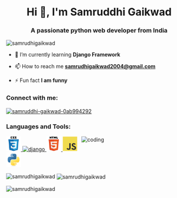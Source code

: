 <h1 align="center">Hi 👋, I'm Samruddhi Gaikwad</h1>
<h3 align="center">A passionate python web developer from India</h3>

<p align="left"> <img src="https://komarev.com/ghpvc/?username=samrudhigaikwad&label=Profile%20views&color=0e75b6&style=flat" alt="samrudhigaikwad" /> </p>

- 🌱 I’m currently learning **Django Framework**

- 📫 How to reach me **samrudhigaikwad2004@gmail.com**

- ⚡ Fun fact **I am funny**

<h3 align="left">Connect with me:</h3>
<p align="left">
<a href="https://linkedin.com/in/samruddhi-gaikwad-0ab994292" target="blank"><img align="center" src="https://raw.githubusercontent.com/rahuldkjain/github-profile-readme-generator/master/src/images/icons/Social/linked-in-alt.svg" alt="samruddhi-gaikwad-0ab994292" height="30" width="40" /></a>
</p>

<h3 align="left">Languages and Tools:</h3>
<img align="right" alt="coding" width="300" src="https://img.freepik.com/premium-vector/vector-illustration-girl-with-glasses-working-laptop-computer_1142-113427.jpg?w=740">
<p align="left"> <a href="https://www.w3schools.com/css/" target="_blank" rel="noreferrer"> <img src="https://raw.githubusercontent.com/devicons/devicon/master/icons/css3/css3-original-wordmark.svg" alt="css3" width="40" height="40"/> </a> <a href="https://www.djangoproject.com/" target="_blank" rel="noreferrer"> <img src="https://cdn.worldvectorlogo.com/logos/django.svg" alt="django" width="40" height="40"/> </a> <a href="https://www.w3.org/html/" target="_blank" rel="noreferrer"> <img src="https://raw.githubusercontent.com/devicons/devicon/master/icons/html5/html5-original-wordmark.svg" alt="html5" width="40" height="40"/> </a> <a href="https://developer.mozilla.org/en-US/docs/Web/JavaScript" target="_blank" rel="noreferrer"> <img src="https://raw.githubusercontent.com/devicons/devicon/master/icons/javascript/javascript-original.svg" alt="javascript" width="40" height="40"/> </a> <a href="https://www.python.org" target="_blank" rel="noreferrer"> <img src="https://raw.githubusercontent.com/devicons/devicon/master/icons/python/python-original.svg" alt="python" width="40" height="40"/> </a> </p>

<p><img align="left" src="https://github-readme-stats.vercel.app/api/top-langs?username=samrudhigaikwad&show_icons=true&locale=en&layout=compact" alt="samrudhigaikwad" /></p>

<p>&nbsp;<img align="center" src="https://github-readme-stats.vercel.app/api?username=samrudhigaikwad&show_icons=true&locale=en" alt="samrudhigaikwad" /></p>

<p><img align="center" src="https://github-readme-streak-stats.herokuapp.com/?user=samrudhigaikwad&" alt="samrudhigaikwad" /></p>
